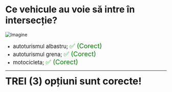 # Ce vehicule au voie să intre în intersecție?

![Imagine](https://www.arr-atestate.ro/upload/img/questions/img/ce-vehicule-au-voie-sa-intre-in-intersectie.jpg)

- <span style="font-size: larger;">autoturismul albastru; <span style="color: green; font-size: larger;">✅ (Corect)</span></span>
- <span style="font-size: larger;">autoturismul grena; <span style="color: green; font-size: larger;">✅ (Corect)</span></span>
- <span style="font-size: larger;">motocicleta; <span style="color: green; font-size: larger;">✅ (Corect)</span></span>

---

<span style="font-size: 30px; font-weight: bold;">**TREI (3) opțiuni sunt corecte!**</span>